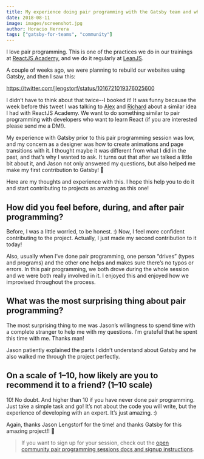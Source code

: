 ```yaml
---
title: My experience doing pair programming with the Gatsby team and why you should do it
date: 2018-08-11
image: images/screenshot.jpg
author: Horacio Herrera
tags: ["gatsby-for-teams", "community"]
---
```


I love pair programming. This is one of the practices we do in our trainings at [ReactJS Academy](https://reactjs.academy?utm_source=social&utm_medium=medium&utm_campaign=horacio-gatsby-post&utm_term=reactjs-academy), and we do it regularly at [LeanJS](https://leanjs.com?utm_source=social&utm_medium=medium&utm_campaign=horacio-gatsby-post&utm_term=leanjs).

A couple of weeks ago, we were planning to rebuild our websites using Gatsby, and then I saw this:

https://twitter.com/jlengstorf/status/1016721019376025600

I didn’t have to think about that twice--I booked it! It was funny because the week before this tweet I was talking to [Alex](https://twitter.com/alex_lobera) and [Richard](https://twitter.com/ric9176) about a similar idea I had with ReactJS Academy. We want to do something similar to pair programming with developers who want to learn React (if you are interested please send me a DM!).

My experience with Gatsby prior to this pair programming session was low, and my concern as a designer was how to create animations and page transitions with it. I thought maybe it was different from what I did in the past, and that’s why I wanted to ask. It turns out that after we talked a little bit about it, and Jason not only answered my questions, but also helped me make my first contribution to Gatsby! 🎉

Here are my thoughts and experience with this. I hope this help you to do it and start contributing to projects as amazing as this one!

## How did you feel before, during, and after pair programming?

Before, I was a little worried, to be honest. :) Now, I feel more confident contributing to the project. Actually, I just made my second contribution to it today!

Also, usually when I’ve done pair programming, one person “drives” (types and programs) and the other one helps and makes sure there’s no typos or errors. In this pair programming, we both drove during the whole session and we were both really involved in it. I enjoyed this and enjoyed how we improvised throughout the process.

## What was the most surprising thing about pair programming?

The most surprising thing to me was Jason’s willingness to spend time with a complete stranger to help me with my questions. I’m grateful that he spent this time with me. Thanks man!

Jason patiently explained the parts I didn’t understand about Gatsby and he also walked me through the project perfectly.

## On a scale of 1–10, how likely are you to recommend it to a friend? (1–10 scale)

10! No doubt. And higher than 10 if you have never done pair programming. Just take a simple task and go! It’s not about the code you will write, but the experience of developing with an expert. It’s just amazing. :)

Again, thanks Jason Lengstorf for the time! and thanks Gatsby for this amazing project!! 🎉

> If you want to sign up for your session, check out the [open community pair programming sessions docs and signup instructions](/contributing/pair-programming/).
